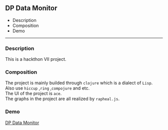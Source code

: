 ## DP Data Monitor
* Description
* Composition
* Demo
***
### Description
This is a hackthon VII project.
### Composition
The project is mainly builded through `clojure` which is a dialect of `Lisp`. Also use `hiccup` ,`ring` ,`compojure` and etc.
<br>
The UI of the project is `ace`.
<br>
The graphs in the project are all realized by `rapheal.js`.
### Demo
[DP Data Monitor](http://localhost:3000/demo)



